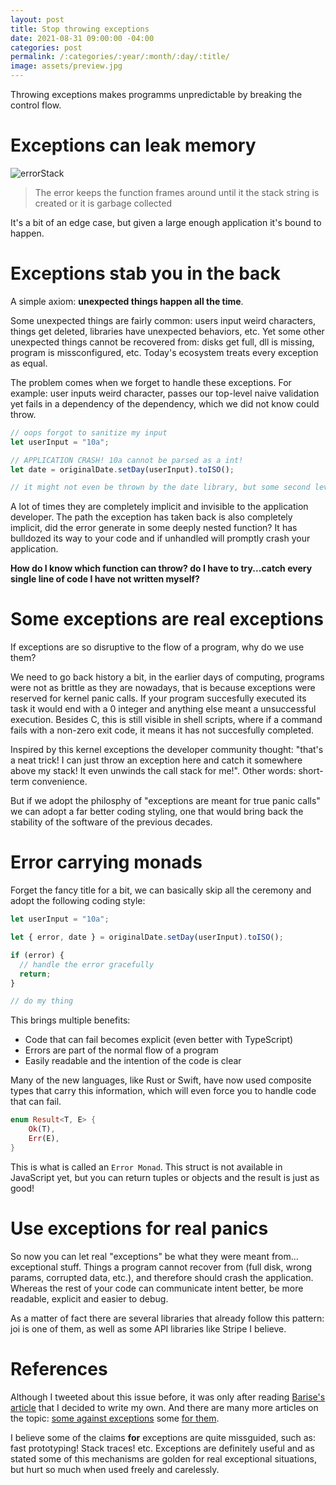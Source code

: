 ```yaml
---
layout: post
title: Stop throwing exceptions
date: 2021-08-31 09:00:00 -04:00
categories: post
permalink: /:categories/:year/:month/:day/:title/
image: assets/preview.jpg
---
```


Throwing exceptions makes programms unpredictable by breaking the control flow.

# Exceptions can leak memory

![errorStack]({{site.url}}/assets/errorStack.png "errorStack")

> The error keeps the function frames around until it the stack string is created or it is garbage collected

It's a bit of an edge case, but given a large enough application it's bound to happen.

# Exceptions stab you in the back

A simple axiom: **unexpected things happen all the time**.

Some unexpected things are fairly common: users input weird characters, things get deleted, libraries have unexpected behaviors, etc. Yet some other unexpected things cannot be recovered from: disks get full, dll is missing, program is missconfigured, etc. Today's ecosystem treats every exception as equal.

The problem comes when we forget to handle these exceptions. For example: user inputs weird character, passes our top-level naive validation yet fails in a dependency of the dependency, which we did not know could throw.

```js
// oops forgot to sanitize my input
let userInput = "10a";

// APPLICATION CRASH! 10a cannot be parsed as a int!
let date = originalDate.setDay(userInput).toISO();

// it might not even be thrown by the date library, but some second level dependency...
```

A lot of times they are completely implicit and invisible to the application developer. The path the exception has taken back is also completely implicit, did the error generate in some deeply nested function? It has bulldozed its way to your code and if unhandled will promptly crash your application.

**How do I know which function can throw? do I have to try...catch every single line of code I have not written myself?**

# Some exceptions are real exceptions

If exceptions are so disruptive to the flow of a program, why do we use them?

We need to go back history a bit, in the earlier days of computing, programs were not as brittle as they are nowadays, that is because exceptions were reserved for kernel panic calls. If your program succesfully executed its task it would end with a 0 integer and anything else meant a unsuccessful execution. Besides C, this is still visible in shell scripts, where if a command fails with a non-zero exit code, it means it has not succesfully completed.

Inspired by this kernel exceptions the developer community thought: "that's a neat trick! I can just throw an exception here and catch it somewhere above my stack! It even unwinds the call stack for me!". Other words: short-term convenience.

But if we adopt the philosphy of "exceptions are meant for true panic calls" we can adopt a far better coding styling, one that would bring back the stability of the software of the previous decades.

# Error carrying monads

Forget the fancy title for a bit, we can basically skip all the ceremony and adopt the following coding style:

```ts
let userInput = "10a";

let { error, date } = originalDate.setDay(userInput).toISO();

if (error) {
  // handle the error gracefully
  return;
}

// do my thing
```

This brings multiple benefits:

- Code that can fail becomes explicit (even better with TypeScript)
- Errors are part of the normal flow of a program
- Easily readable and the intention of the code is clear

Many of the new languages, like Rust or Swift, have now used composite types that carry this information, which will even force you to handle code that can fail.

```rust
enum Result<T, E> {
    Ok(T),
    Err(E),
}
```

This is what is called an `Error Monad`. This struct is not available in JavaScript yet, but you can return tuples or objects and the result is just as good!

# Use exceptions for real panics

So now you can let real "exceptions" be what they were meant from... exceptional stuff. Things a program cannot recover from (full disk, wrong params, corrupted data, etc.), and therefore should crash the application. Whereas the rest of your code can communicate intent better, be more readable, explicit and easier to debug.

As a matter of fact there are several libraries that already follow this pattern: joi is one of them, as well as some API libraries like Stripe I believe.

# References

Although I tweeted about this issue before, it was only after reading [Barise's article](https://humanlytyped.hashnode.dev/away-from-exceptions-errors-as-values) that I decided to write my own. And there are many more articles on the topic: [some against exceptions](https://mattwarren.org/2016/12/20/Why-Exceptions-should-be-Exceptional/) some [for them](https://blog.plan99.net/what-s-wrong-with-exceptions-nothing-cee2ed0616).

I believe some of the claims **for** exceptions are quite missguided, such as: fast prototyping! Stack traces! etc. Exceptions are definitely useful and as stated some of this mechanisms are golden for real exceptional situations, but hurt so much when used freely and carelessly.
